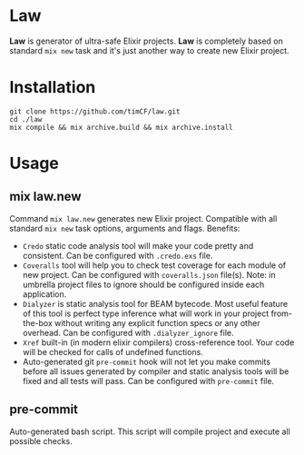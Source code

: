 # Law

**Law** is generator of ultra-safe Elixir projects. **Law** is completely based on standard `mix new` task and it's just another way to create new Elixir project.

# Installation

```
git clone https://github.com/timCF/law.git
cd ./law
mix compile && mix archive.build && mix archive.install
```

# Usage
## mix law.new
Command `mix law.new` generates new Elixir project. Compatible with all standard `mix new` task options, arguments and flags. Benefits:
- `Credo` static code analysis tool will make your code pretty and consistent. Can be configured with `.credo.exs` file.
- `Coveralls` tool will help you to check test coverage for each module of new project. Can be configured with `coveralls.json` file(s). Note: in umbrella project files to ignore should be configured inside each application.
- `Dialyzer` is static analysis tool for BEAM bytecode. Most useful feature of this tool is perfect type inference what will work in your project from-the-box without writing any explicit function specs or any other overhead. Can be configured with `.dialyzer_ignore` file.
- `Xref` built-in (in modern elixir compilers) cross-reference tool. Your code will be checked for calls of undefined functions.
- Auto-generated git `pre-commit` hook will not let you make commits before all issues generated by compiler and static analysis tools will be fixed and all tests will pass. Can be configured with `pre-commit` file.

## pre-commit
Auto-generated bash script. This script will compile project and execute all possible checks.
